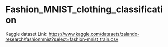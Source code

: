 # Fashion_MNIST_clothing_classification

Kaggle dataset Link: https://www.kaggle.com/datasets/zalando-research/fashionmnist?select=fashion-mnist_train.csv
